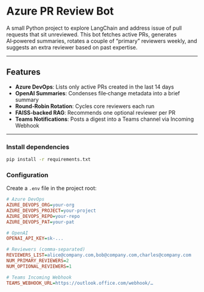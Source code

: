 # Azure PR Review Bot

A small Python project to explore LangChain and address issue of pull requests that sit unreviewed. This bot fetches active PRs, generates AI‑powered summaries, rotates a couple of “primary” reviewers weekly, and suggests an extra reviewer based on past expertise.

---

## Features

- **Azure DevOps**: Lists only active PRs created in the last 14 days  
- **OpenAI Summaries**: Condenses file‑change metadata into a brief summary  
- **Round‑Robin Rotation**: Cycles core reviewers each run  
- **FAISS‑backed RAG**: Recommends one optional reviewer per PR  
- **Teams Notifications**: Posts a digest into a Teams channel via Incoming Webhook  

---


### Install dependencies

```bash
pip install -r requirements.txt
```

### Configuration

Create a `.env` file in the project root:

```ini
# Azure DevOps
AZURE_DEVOPS_ORG=your-org
AZURE_DEVOPS_PROJECT=your-project
AZURE_DEVOPS_REPO=your-repo
AZURE_DEVOPS_PAT=your-pat

# OpenAI
OPENAI_API_KEY=sk-...

# Reviewers (comma‑separated)
REVIEWERS_LIST=alice@company.com,bob@company.com,charles@company.com
NUM_PRIMARY_REVIEWERS=2
NUM_OPTIONAL_REVIEWERS=1

# Teams Incoming Webhook
TEAMS_WEBHOOK_URL=https://outlook.office.com/webhook/…
```
